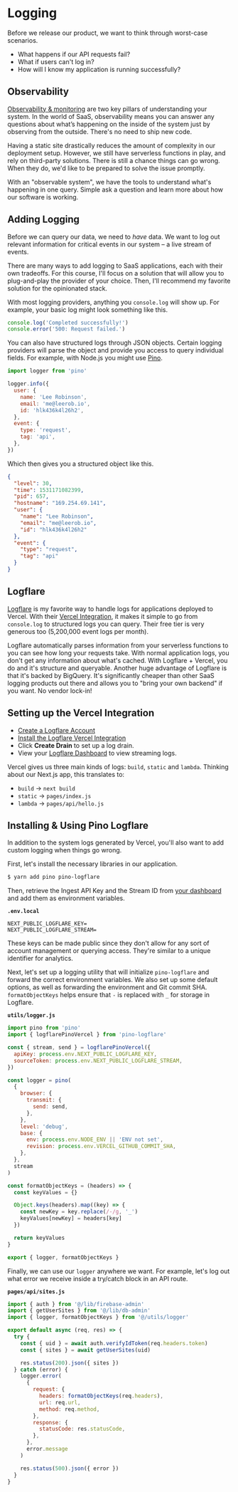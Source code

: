 # Logging

Before we release our product, we want to think through worst-case scenarios.

- What happens if our API requests fail?
- What if users can't log in?
- How will I know my application is running successfully?

## Observability

[Observability & monitoring](https://thenewstack.io/monitoring-and-observability-whats-the-difference-and-why-does-it-matter/) are two key pillars of understanding your system. In the world of SaaS, observability means you can answer any questions about what’s happening on the inside of the system just by observing from the outside. There's no need to ship new code.

Having a static site drastically reduces the amount of complexity in our deployment setup. However, we still have serverless functions in play, and rely on third-party solutions. There is still a chance things can go wrong. When they do, we'd like to be prepared to solve the issue promptly.

With an "observable system", we have the tools to understand what's happening in one query. Simple ask a question and learn more about how our software is working.

## Adding Logging

Before we can query our data, we need to _have_ data. We want to log out relevant information for critical events in our system – a live stream of events.

There are many ways to add logging to SaaS applications, each with their own tradeoffs. For this course, I'll focus on a solution that will allow you to plug-and-play the provider of your choice. Then, I'll recommend my favorite solution for the opinionated stack.

With most logging providers, anything you `console.log` will show up. For example, your basic log might look something like this.

```js
console.log('Completed successfully!')
console.error('500: Request failed.')
```

You can also have structured logs through JSON objects. Certain logging providers will parse the object and provide you access to query individual fields. For example, with Node.js you might use [Pino](https://getpino.io/).

```js
import logger from 'pino'

logger.info({
  user: {
    name: 'Lee Robinson',
    email: 'me@leerob.io',
    id: 'hlk436k4l26h2',
  },
  event: {
    type: 'request',
    tag: 'api',
  },
})
```

Which then gives you a structured object like this.

```json
{
  "level": 30,
  "time": 1531171082399,
  "pid": 657,
  "hostname": "169.254.69.141",
  "user": {
    "name": "Lee Robinson",
    "email": "me@leerob.io",
    "id": "hlk436k4l26h2"
  },
  "event": {
    "type": "request",
    "tag": "api"
  }
}
```

## Logflare

[Logflare](https://logflare.app/) is my favorite way to handle logs for applications deployed to Vercel. With their [Vercel Integration](https://vercel.com/integrations/logflare), it makes it simple to go from `console.log` to structured logs you can query. Their free tier is very generous too (5,200,000 event logs per month).

Logflare automatically parses information from your serverless functions to you can see how long your requests take. With normal application logs, you don't get any information about what's cached. With Logflare + Vercel, you do and it's structure and queryable. Another huge advantage of Logflare is that it's backed by BigQuery. It's significantly cheaper than other SaaS logging products out there and allows you to "bring your own backend" if you want. No vendor lock-in!

## Setting up the Vercel Integration

- [Create a Logflare Account](https://logflare.app/)
- [Install the Logflare Vercel Integration](https://vercel.co/integrations/logflare)
- Click **Create Drain** to set up a log drain.
- View your [Logflare Dashboard](https://logflare.app/dashboard) to view streaming logs.

Vercel gives us three main kinds of logs: `build`, `static` and `lambda`. Thinking about our Next.js app, this translates to:

- `build` -> `next build`
- `static` -> `pages/index.js`
- `lambda` -> `pages/api/hello.js`

## Installing & Using Pino Logflare

In addition to the system logs generated by Vercel, you'll also want to add custom logging when things go wrong.

First, let's install the necessary libraries in our application.

```bash
$ yarn add pino pino-logflare
```

Then, retrieve the Ingest API Key and the Stream ID from [your dashboard](https://logflare.app/dashboard) and add them as environment variables.

**`.env.local`**

```
NEXT_PUBLIC_LOGFLARE_KEY=
NEXT_PUBLIC_LOGFLARE_STREAM=
```

These keys can be made public since they don't allow for any sort of account management or querying access. They're similar to a unique identifier for analytics.

Next, let's set up a logging utility that will initialize `pino-logflare` and forward the correct environment variables. We also set up some default options, as well as forwarding the environment and Git commit SHA. `formatObjectKeys` helps ensure that `-` is replaced with `_` for storage in Logflare.

**`utils/logger.js`**

```js
import pino from 'pino'
import { logflarePinoVercel } from 'pino-logflare'

const { stream, send } = logflarePinoVercel({
  apiKey: process.env.NEXT_PUBLIC_LOGFLARE_KEY,
  sourceToken: process.env.NEXT_PUBLIC_LOGFLARE_STREAM,
})

const logger = pino(
  {
    browser: {
      transmit: {
        send: send,
      },
    },
    level: 'debug',
    base: {
      env: process.env.NODE_ENV || 'ENV not set',
      revision: process.env.VERCEL_GITHUB_COMMIT_SHA,
    },
  },
  stream
)

const formatObjectKeys = (headers) => {
  const keyValues = {}

  Object.keys(headers).map((key) => {
    const newKey = key.replace(/-/g, '_')
    keyValues[newKey] = headers[key]
  })

  return keyValues
}

export { logger, formatObjectKeys }
```

Finally, we can use our `logger` anywhere we want. For example, let's log out what error we receive inside a try/catch block in an API route.

**`pages/api/sites.js`**

```js
import { auth } from '@/lib/firebase-admin'
import { getUserSites } from '@/lib/db-admin'
import { logger, formatObjectKeys } from '@/utils/logger'

export default async (req, res) => {
  try {
    const { uid } = await auth.verifyIdToken(req.headers.token)
    const { sites } = await getUserSites(uid)

    res.status(200).json({ sites })
  } catch (error) {
    logger.error(
      {
        request: {
          headers: formatObjectKeys(req.headers),
          url: req.url,
          method: req.method,
        },
        response: {
          statusCode: res.statusCode,
        },
      },
      error.message
    )

    res.status(500).json({ error })
  }
}
```
